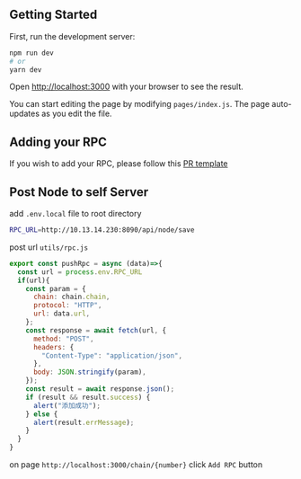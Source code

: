 ## Getting Started

First, run the development server:

```bash
npm run dev
# or
yarn dev
```

Open [http://localhost:3000](http://localhost:3000) with your browser to see the result.

You can start editing the page by modifying `pages/index.js`. The page auto-updates as you edit the file.

## Adding your RPC

If you wish to add your RPC, please follow this [PR template](https://github.com/DefiLlama/chainlist/blob/main/pull_request_template.md)

## Post Node to self Server

add `.env.local` file to root directory

```bash
RPC_URL=http://10.13.14.230:8090/api/node/save
```

post url `utils/rpc.js`  
```javascript
export const pushRpc = async (data)=>{
  const url = process.env.RPC_URL
  if(url){
    const param = {
      chain: chain.chain,
      protocol: "HTTP",
      url: data.url,
    };
    const response = await fetch(url, {
      method: "POST",
      headers: {
        "Content-Type": "application/json",
      },
      body: JSON.stringify(param),
    });
    const result = await response.json();
    if (result && result.success) {
      alert("添加成功");
    } else {
      alert(result.errMessage);
    }
  }
}
```

on page `http://localhost:3000/chain/{number}` click `Add RPC` button

